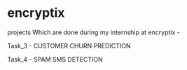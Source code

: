 # encryptix
projects Which are done during my internship at encryptix -

Task_3 - CUSTOMER CHURN PREDICTION

Task_4 - SPAM SMS DETECTION
